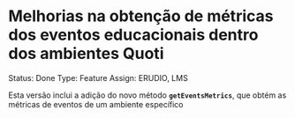 # Melhorias na obtenção de métricas dos eventos educacionais dentro dos ambientes Quoti

Status: Done
Type: Feature
Assign: ERUDIO, LMS

Esta versão inclui a adição do novo método **`getEventsMetrics`**, que obtém as métricas de eventos de um ambiente específico